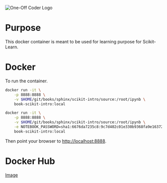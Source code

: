 ![One-Off Coder Logo](../logo.png "One-Off Coder")

# Purpose

This docker container is meant to be used for learning purpose for Scikit-Learn.

# Docker

To run the container.

```bash
docker run -it \
    -p 8888:8888 \
    -v $HOME/git/books/sphinx/scikit-intro/source:/root/ipynb \
    book-scikit-intro:local

docker run -it \
    -p 8888:8888 \
    -v $HOME/git/books/sphinx/scikit-intro/source:/root/ipynb \
    -e NOTEBOOK_PASSWORD=sha1:6676da7235c8:9c7d402c01e330b9368fa9e1637233748be11cc5 \
    book-scikit-intro:local
```

Then point your browser to [http://localhost:8888](http://localhost:8888).

# Docker Hub

[Image](https://hub.docker.com/r/oneoffcoder/book-scikit-intro)
